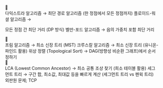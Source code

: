 

💛 <br>
다익스트라 알고리즘 → 최단 경로 알고리즘 (한 정점에서 모든 정점까지)
플로이드-워셜 알고리즘 → 


모든 정점 간 최단 거리 (DP 방식)
벨만-포드 알고리즘 → 음의 가중치 포함 최단 거리 <br>

💚 <br>
프림 알고리즘 → 최소 신장 트리 (MST)
크루스칼 알고리즘 → 최소 신장 트리 (유니온-파인드 활용)
위상 정렬 (Topological Sort) → DAG(방향성 비순환 그래프)에서 순서 정하기<br>
💙 <br>
LCA (Lowest Common Ancestor) → 최소 공통 조상 찾기 (희소 테이블 활용)
세그먼트 트리 → 구간 합, 최소값, 최대값 등을 빠르게 계산 (세그먼트 트리 vs 펜윅 트리)
외판원 문제; TCP
